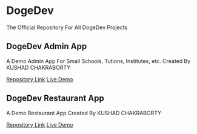 # DogeDev

The Official Repository For All DogeDev Projects

## DogeDev Admin App

A Demo Admin App For Small Schools, Tutions, Institutes, etc. Created By KUSHAD CHAKRABORTY

<a href="https://github.com/KUSHAD/DogeDev/tree/master/admin">Repository Link</a>
<a href="https://admin-dogedev.web.app/">Live Demo</a>

## DogeDev Restaurant App

A Demo Restaurant App Created By KUSHAD CHAKRABORTY

<a href="https://github.com/KUSHAD/DogeDev/tree/master/restaurant">Repository Link</a>
<a href="https://restaurant-dogedev.web.app/">Live Demo</a>
